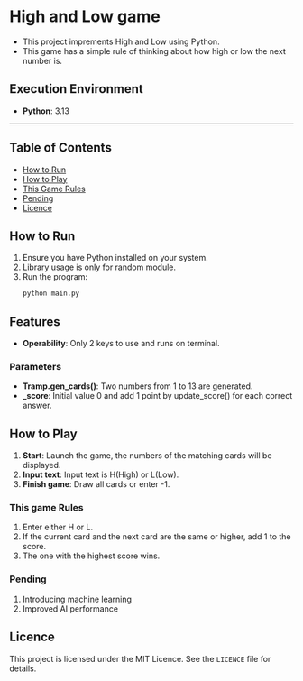 # **High and Low game**

- This project imprements High and Low using Python.
- This game has a simple rule of thinking about how high or low the next number is.

## **Execution Environment**
- **Python**: 3.13

---

## Table of Contents

- [How to Run](#how-to-run)
- [How to Play](#how-to-play)
- [This Game Rules](#this-game-rules)
- [Pending](#pending)
- [Licence](#licence)

## How to Run
1. Ensure you have Python installed on your system.
2. Library usage is only for random module.
3. Run the program:
   ```bash
   python main.py
   ```

## Features
- **Operability**: Only 2 keys to use and runs on terminal.

### Parameters
- **Tramp.gen_cards()**: Two numbers from 1 to 13 are generated.
- **_score**: Initial value 0 and add 1 point by update_score() for each correct answer.

## How to Play
1. **Start**: Launch the game, the numbers of the matching cards will be displayed.
2. **Input text**: Input text is H(High) or L(Low).
3. **Finish game**: Draw all cards or enter -1.

### This game Rules
1. Enter either H or L.
2. If the current card and the next card are the same or higher, add 1 to the score.
3. The one with the highest score wins.

### Pending
1. Introducing machine learning
2. Improved AI performance

## Licence
This project is licensed under the MIT Licence. See the `LICENCE` file for details.
